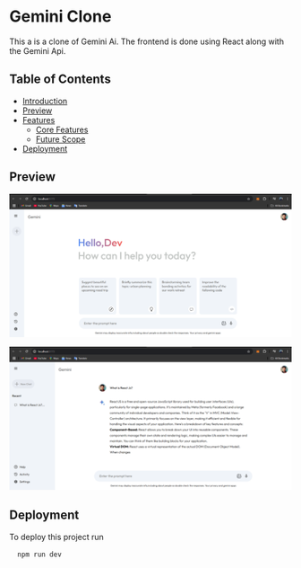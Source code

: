 
# Gemini Clone

This a is a clone of Gemini Ai. The frontend is done using React along with the Gemini Api.

## Table of Contents

- [Introduction](#introduction)
- [Preview](#preview)
- [Features](#features)
  - [Core Features](#core-features)
  - [Future Scope](#future-scope)
- [Deployment](#deployment)

## Preview

![App](images/home.png)

![App](images/loading.png)


## Deployment

To deploy this project run

```bash
  npm run dev
```


